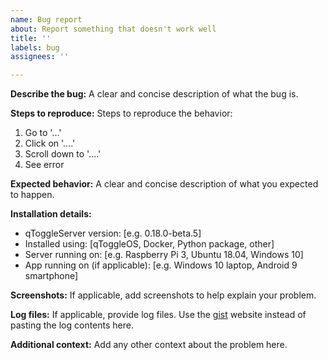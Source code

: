 ```yaml
---
name: Bug report
about: Report something that doesn't work well
title: ''
labels: bug
assignees: ''

---
```


**Describe the bug:**
A clear and concise description of what the bug is.

**Steps to reproduce:**
Steps to reproduce the behavior:
1. Go to '...'
2. Click on '....'
3. Scroll down to '....'
4. See error

**Expected behavior:**
A clear and concise description of what you expected to happen.

**Installation details:**
 - qToggleServer version: [e.g. 0.18.0-beta.5]
 - Installed using: [qToggleOS, Docker, Python package, other]
 - Server running on: [e.g. Raspberry Pi 3, Ubuntu 18.04, Windows 10]
 - App running on (if applicable): [e.g. Windows 10 laptop, Android 9 smartphone]

**Screenshots:**
If applicable, add screenshots to help explain your problem.

**Log files:**
If applicable, provide log files. Use the [gist](https://gist.github.com/) website instead of pasting the log contents here.

**Additional context:**
Add any other context about the problem here.
